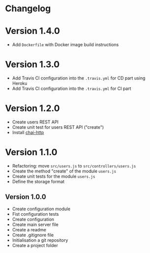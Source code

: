 # Changelog

# Version 1.4.0

* Add `Dockerfile` with Docker image build instructions

# Version 1.3.0

* Add Travis CI configuration into the `.travis.yml` for CD part using Heroku
* Add Travis CI configuration into the `.travis.yml` for CI part

# Version 1.2.0

* Create users REST API
* Create unit test for users REST API ("create")
* Install [chai-http](https://www.chaijs.com/plugins/chai-http/)

# Version 1.1.0

* Refactoring: move `src/users.js` to `src/controllers/users.js`
* Create the method "create" of the module `users.js`
* Create unit tests for the module `users.js`
* Define the storage format

## Version 1.0.0

* Create configuration module
* Fist configuration tests
* Create configuration
* Create main server file
* Create a readme
* Create .gitignore file
* Initialisation a git repository
* Create a project folder
